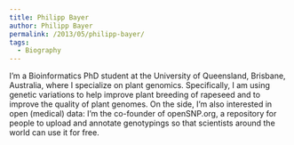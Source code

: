 ```yaml
---
title: Philipp Bayer
author: Philipp Bayer
permalink: /2013/05/philipp-bayer/
tags:
  - Biography
---
```

I&#8217;m a Bioinformatics PhD student at the University of Queensland, Brisbane, Australia, where I specialize on plant genomics. Specifically, I am using genetic variations to help improve plant breeding of rapeseed and to improve the quality of plant genomes. On the side, I&#8217;m also interested in open (medical) data: I&#8217;m the co-founder of openSNP.org, a repository for people to upload and annotate genotypings so that scientists around the world can use it for free.
